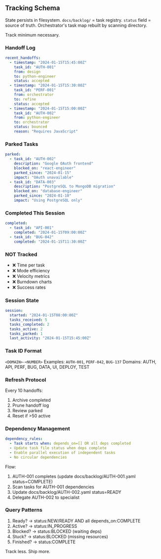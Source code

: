 ## Tracking Schema

State persists in filesystem. `docs/backlog/` = task registry. `status` field = source of truth. Orchestrator's task map rebuilt by scanning directory.

Track minimum necessary.

### Handoff Log
```yaml
recent_handoffs:
  - timestamp: "2024-01-15T15:45:00Z"
    task_id: "AUTH-001"
    from: design
    to: python-engineer
    status: accepted
  - timestamp: "2024-01-15T15:30:00Z"
    task_id: "PERF-001"
    from: orchestrator
    to: refine
    status: accepted
  - timestamp: "2024-01-15T15:00:00Z"
    task_id: "AUTH-002"
    from: python-engineer
    to: orchestrator
    status: bounced
    reason: "Requires JavaScript"
```

### Parked Tasks
```yaml
parked:
  - task_id: "AUTH-002"
    description: "Google OAuth frontend"
    blocked_on: "react-engineer"
    parked_since: "2024-01-15"
    impact: "OAuth unavailable"
  - task_id: "DATA-003"
    description: "PostgreSQL to MongoDB migration"
    blocked_on: "database-engineer"
    parked_since: "2024-01-10"
    impact: "Using PostgreSQL only"
```

### Completed This Session
```yaml
completed:
  - task_id: "API-001"
    completed: "2024-01-15T09:00:00Z"
  - task_id: "BUG-042"
    completed: "2024-01-15T11:30:00Z"
```

### NOT Tracked
- ❌ Time per task
- ❌ Mode efficiency
- ❌ Velocity metrics
- ❌ Burndown charts
- ❌ Success rates

### Session State
```yaml
session:
  started: "2024-01-15T08:00:00Z"
  tasks_received: 5
  tasks_completed: 2
  tasks_active: 2
  tasks_parked: 1
  last_activity: "2024-01-15T15:45:00Z"
```

### Task ID Format
`<DOMAIN>-<NUMBER>`
Examples: `AUTH-001`, `PERF-042`, `BUG-137`
Domains: AUTH, API, PERF, BUG, DATA, UI, DEPLOY, TEST

### Refresh Protocol
Every 10 handoffs:
1. Archive completed
2. Prune handoff log
3. Review parked
4. Reset if >50 active

### Dependency Management
```yaml
dependency_rules:
  - Task starts when: depends_on=[] OR all deps completed
  - Update task file status when deps complete
  - Enable parallel execution of independent tasks
  - No circular dependencies
```

Flow:
1. AUTH-001 completes (update docs/backlog/AUTH-001.yaml status=COMPLETE)
2. Scan tasks for AUTH-001 dependencies
3. Update docs/backlog/AUTH-002.yaml status=READY
4. Delegate AUTH-002 to specialist

### Query Patterns
1. Ready? → status:NEW/READY AND all depends_on:COMPLETE
2. Active? → status:IN_PROGRESS
3. Blocked? → status:BLOCKED (waiting deps)
4. Stuck? → status:BLOCKED (missing resources)
5. Finished? → status:COMPLETE

Track less. Ship more.